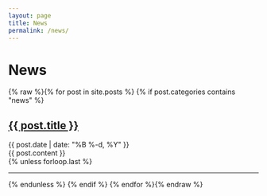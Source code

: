 ```yaml
---
layout: page
title: News
permalink: /news/
---
```


# News

{% raw %}{% for post in site.posts %}
  {% if post.categories contains "news" %}
  <article>
    <h2><a href="{{ post.url }}">{{ post.title }}</a></h2>
    <time>{{ post.date | date: "%B %-d, %Y" }}</time>
    <div>{{ post.content }}</div>
  </article>
  {% unless forloop.last %}<hr>{% endunless %}
  {% endif %}
{% endfor %}{% endraw %}
